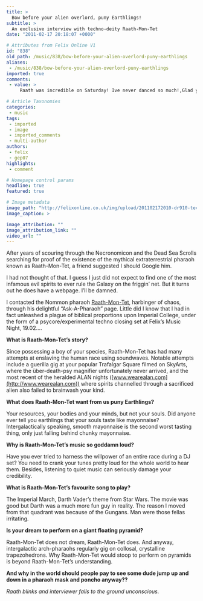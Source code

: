 ```yaml
---
title: >
  Bow before your alien overlord, puny Earthlings!
subtitle: >
  An exclusive interview with techno-deity Raath-Mon-Tet
date: "2011-02-17 20:18:07 +0000"

# Attributes from Felix Online V1
id: "838"
old_path: /music/838/bow-before-your-alien-overlord-puny-earthlings
aliases:
 - /music/838/bow-before-your-alien-overlord-puny-earthlings
imported: true
comments:
 - value: >
     Raath was incredible on Saturday! Ive never danced so much!,Glad you liked it Cat. <br>My legs, back and neck still hurt from jumping around so much. He really is a legend. <br>You can find some of his mixes on Soundcloud: <br>http://soundcloud.com/raath-mon-tet <br>There's some crazy straight-up psy-trance stuff (that Raath touched upon at the end of his 19.02 set) and then there's his badass mash-up stuff (check out @Trafalgar Square, it's amazing). <br>Peace out!,Thanks Greg, nice interview as well. Im on the Soundcloud right now dancing around my room to the @Trafalgar Square set! I think work can wait!,We love him @ ALAN too! <br> <br>Long live RMT! x,[URL=http://rozuwado.tripod.com/bdsm-penitential-submissives.html]bdsm penitential submissives[/URL] Scissors, headlocks, and backbreaking submissions holds. NO ACTING! [URL=http://tobuceg.tripod.com/amateur-list-bdsm-website.html]amateur list bdsm website[/URL] The first and still the best. [URL=http://fuyaxop.t35.com/bdsm-rope-tying.html]bdsm rope tying[/URL] The web's cruele

# Article Taxonomies
categories:
 - music
tags:
 - imported
 - image
 - imported_comments
 - multi-author
authors:
 - felix
 - gep07
highlights:
 - comment

# Homepage control params
headline: true
featured: true

# Image metadata
image_path: "http://felixonline.co.uk/img/upload/201102172010-dr910-technode.jpg"
image_caption: >

image_attribution: ""
image_attribution_link: ""
video_url: ""
---
```


After years of scouring through the Necronomicon and the Dead Sea Scrolls searching for proof of the existence of the mythical extraterrestrial pharaoh known as Raath-Mon-Tet, a friend suggested I should Google him.

I had not thought of that. I guess I just did not expect to find one of the most infamous evil spirits to ever rule the Galaxy on the friggin’ net. But it turns out he does have a webpage. I’ll be damned.

I contacted the Nommon pharaoh [Raath-Mon-Tet](http://www.myspace.com/raathmontet), harbinger of chaos, through his delightful “Ask-A-Pharaoh” page. Little did I know that I had in fact unleashed a plague of biblical proportions upon Imperial College, under the form of a psycore/experimental techno closing set at Felix’s Music Night, 19.02....

__What is Raath-Mon-Tet’s story?__

Since possessing a boy of your species, Raath-Mon-Tet has had many attempts at enslaving the human race using soundwaves. Notable attempts include a guerilla gig at your popular Trafalgar Square filmed on SkyArts, where the über-death-psy magnifier unfortunately never arrived, and the most recent of the heralded ALAN nights ([www.wearealan.com](http://www.wearealan.com)) where spirits channelled through a sacrificed alien also failed to brainwash your kind.

__What does Raath-Mon-Tet want from us puny Earthlings?__

Your resources, your bodies and your minds, but not your souls. Did anyone ever tell you earthlings that your souls taste like mayonnaise? Intergalactically speaking, smooth mayonnaise is the second worst tasting thing, only just falling behind chunky mayonnaise.

__Why is Raath-Mon-Tet’s music so goddamn loud?__

Have you ever tried to harness the willpower of an entire race during a DJ set? You need to crank your tunes pretty loud for the whole world to hear them. Besides, listening to quiet music can seriously damage your credibility.

__What is Raath-Mon-Tet’s favourite song to play?__

The Imperial March, Darth Vader’s theme from Star Wars. The movie was good but Darth was a much more fun guy in reality. The reason I moved from that quadrant was because of the Gungans. Man were those fellas irritating.

__Is your dream to perform on a giant floating pyramid?__

Raath-Mon-Tet does not dream, Raath-Mon-Tet does. And anyway, intergalactic arch-pharaohs regularly gig on collosal, crystalline trapezohedrons. Why Raath-Mon-Tet would stoop to perform on pyramids is beyond Raath-Mon-Tet’s understanding.

__And why in the world should people pay to see some dude jump up and down in a pharaoh mask and poncho anyway??__

_Raath blinks and interviewer falls to the ground unconscious._
